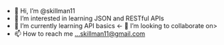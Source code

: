 - 👋 Hi, I’m @skillman11
- 👀 I’m interested in learning JSON and RESTful APIs
- 🌱 I’m currently learning  API basics
<- 💞️ I’m looking to collaborate on>
- 📫 How to reach me ...skillman11@gmail.com

<!---
skillman11/skillman11 is a ✨ special ✨ repository because its `README.md` (this file) appears on your GitHub profile.
You can click the Preview link to take a look at your changes.
--->
